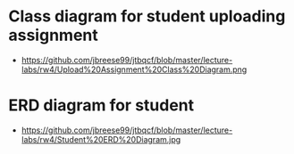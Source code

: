 # Class diagram for student uploading assignment
- https://github.com/jbreese99/jtbqcf/blob/master/lecture-labs/rw4/Upload%20Assignment%20Class%20Diagram.png
 
 # ERD diagram for student
- https://github.com/jbreese99/jtbqcf/blob/master/lecture-labs/rw4/Student%20ERD%20Diagram.jpg